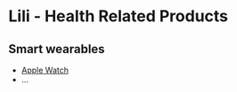 # Lili - Health Related Products

## Smart wearables
- [Apple Watch](https://www.apple.com/watch/)
- ...
